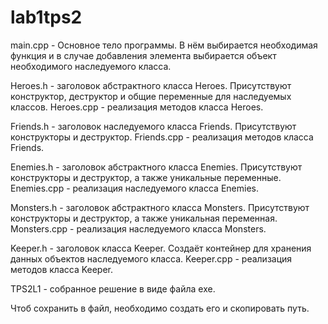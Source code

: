 # lab1tps2
main.cpp - Основное тело программы.
  В нём выбирается необходимая функция и в случае добавления элемента выбирается объект необходимого наследуемого класса.
  
Heroes.h - заголовок абстрактного класса Heroes.
Присутствуют конструктор, деструктор и общие переменные для наследуемых классов.
Heroes.cpp - реализация методов класса Heroes.

Friends.h - заголовок наследуемого класса Friends.
Присутствуют конструкторы и деструктор.
Friends.cpp - реализация методов класса Friends.

Enemies.h - заголовок абстрактного класса Enemies.
Присутствуют конструкторы и деструктор, а также уникальные переменные.
Enemies.cpp - реализация наследуемого класса Enemies.

Monsters.h - заголовок абстрактного класса Monsters.
Присутствуют конструкторы и деструктор, а также уникальная переменная.
Monsters.cpp - реализация наследуемого класса Monsters.

Keeper.h - заголовок класса Keeper.
Создаёт контейнер для хранения данных объектов наследуемого класса.
Keeper.cpp - реализация методов класса Keeper.

TPS2L1 - собранное решение в виде файла exe.

Чтоб сохранить в файл, необходимо создать его и скопировать путь.
